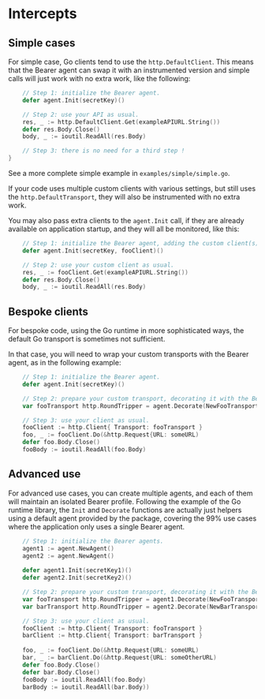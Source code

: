 # Intercepts
## Simple cases

For simple case, Go clients tend to use the `http.DefaultClient`. This means
that the Bearer agent can swap it with an instrumented version and simple calls
will just work with no extra work, like the following:

```go
	// Step 1: initialize the Bearer agent.
	defer agent.Init(secretKey)()

	// Step 2: use your API as usual.
	res, _ := http.DefaultClient.Get(exampleAPIURL.String())
	defer res.Body.Close()
	body, _ := ioutil.ReadAll(res.Body)

	// Step 3: there is no need for a third step !
}
```

See a more complete simple example in `examples/simple/simple.go`.

If your code uses multiple custom clients with various settings, but still uses
the `http.DefaultTransport`, they will also be instrumented with no extra work.

You may also pass extra clients to the `agent.Init` call, if they are already
available on application startup, and they will all be monitored, like this:

```go
	// Step 1: initialize the Bearer agent, adding the custom client(s).
	defer agent.Init(secretKey, fooClient)()

	// Step 2: use your custom client as usual.
	res, _ := fooClient.Get(exampleAPIURL.String())
	defer res.Body.Close()
	body, _ := ioutil.ReadAll(res.Body)
```


## Bespoke clients

For bespoke code, using the Go runtime in more sophisticated ways, the default
Go transport is sometimes not sufficient.

In that case, you will need to wrap your custom transports with the Bearer agent,
as in the following example:

```go
	// Step 1: initialize the Bearer agent.
	defer agent.Init(secretKey)()

	// Step 2: prepare your custom transport, decorating it with the Bearer agent.
	var fooTransport http.RoundTripper = agent.Decorate(NewFooTransport())

	// Step 3: use your client as usual.
	fooClient := http.Client{ Transport: fooTransport }
	foo, _ := fooClient.Do(&http.Request{URL: someURL)
	defer foo.Body.Close()
	fooBody := ioutil.ReadAll(foo.Body)
``` 


## Advanced use

For advanced use cases, you can create multiple agents, and each of them will
maintain an isolated Bearer profile. Following the example of the Go runtime library,
the `Init` and `Decorate` functions are actually just helpers using a default
agent provided by the package, covering the 99% use cases where the application
only uses a single Bearer agent.

```go
	// Step 1: initialize the Bearer agents.
	agent1 := agent.NewAgent()
    agent2 := agent.NewAgent()
    
    defer agent1.Init(secretKey1)() 
    defer agent2.Init(secretKey2)()

	// Step 2: prepare your custom transport, decorating it with the Bearer agent.
	var fooTransport http.RoundTripper = agent1.Decorate(NewFooTransport())
	var barTransport http.RoundTripper = agent2.Decorate(NewBarTransport())

	// Step 3: use your client as usual.
	fooClient := http.Client{ Transport: fooTransport }
    barClient := http.Client{ Transport: barTransport }
        
	foo, _ := fooClient.Do(&http.Request{URL: someURL)
	bar, _ := barClient.Do(&http.Request{URL: someOtherURL)
	defer foo.Body.Close()
    defer bar.Body.Close()
	fooBody := ioutil.ReadAll(foo.Body)
    barBody := ioutil.ReadAll(bar.Body))
``` 
 
                                     

